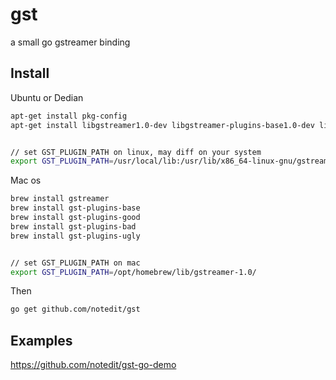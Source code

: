 # gst

a small go gstreamer binding



## Install 

Ubuntu or Dedian

```sh
apt-get install pkg-config
apt-get install libgstreamer1.0-dev libgstreamer-plugins-base1.0-dev libgstreamer-plugins-good1.0-dev libgstreamer-plugins-bad1.0-dev gstreamer1.0-plugins-ugly gstreamer1.0-libav


// set GST_PLUGIN_PATH on linux, may diff on your system
export GST_PLUGIN_PATH=/usr/local/lib:/usr/lib/x86_64-linux-gnu/gstreamer-1.0
```

Mac os

```sh
brew install gstreamer
brew install gst-plugins-base
brew install gst-plugins-good
brew install gst-plugins-bad
brew install gst-plugins-ugly


// set GST_PLUGIN_PATH on mac 
export GST_PLUGIN_PATH=/opt/homebrew/lib/gstreamer-1.0/
```

Then

```sh
go get github.com/notedit/gst
```





## Examples

https://github.com/notedit/gst-go-demo




